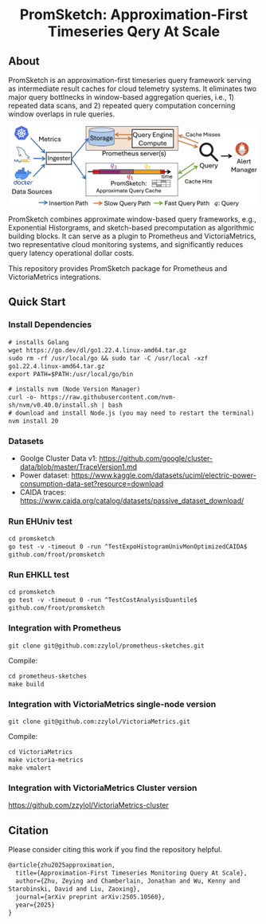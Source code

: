 <h1 align="center">PromSketch: Approximation-First Timeseries Qery At Scale</h1>


## About

PromSketch is an approximation-first timeseries query framework serving as intermediate result caches for cloud telemetry systems. It eliminates two major query bottlnecks in window-based aggregation queries, i.e., 1) repeated data scans, and 2) repeated query computation concerning window overlaps in rule queries. 

<p align="center"> <img src="./doc/images/prometheus_diagram.png" alt="" width="600"> </p>

PromSketch combines approximate window-based query frameworks, e.g., Exponential Historgrams, and sketch-based precomputation as algorithmic building blocks. It can serve as a plugin to Prometheus and VictoriaMetrics, two representative cloud monitoring systems, and significantly reduces query latency operational dollar costs.


This repository provides PromSketch package for Prometheus and VictoriaMetrics integrations.

## Quick Start
### Install Dependencies
```
# installs Golang
wget https://go.dev/dl/go1.22.4.linux-amd64.tar.gz
sudo rm -rf /usr/local/go && sudo tar -C /usr/local -xzf go1.22.4.linux-amd64.tar.gz
export PATH=$PATH:/usr/local/go/bin
```

```
# installs nvm (Node Version Manager)
curl -o- https://raw.githubusercontent.com/nvm-sh/nvm/v0.40.0/install.sh | bash
# download and install Node.js (you may need to restart the terminal)
nvm install 20
```

### Datasets
* Goolge Cluster Data v1: https://github.com/google/cluster-data/blob/master/TraceVersion1.md
* Power dataset: https://www.kaggle.com/datasets/uciml/electric-power-consumption-data-set?resource=download
* CAIDA traces: https://www.caida.org/catalog/datasets/passive_dataset_download/

### Run EHUniv test
```
cd promsketch
go test -v -timeout 0 -run ^TestExpoHistogramUnivMonOptimizedCAIDA$ github.com/froot/promsketch
```

### Run EHKLL test
```
cd promsketch
go test -v -timeout 0 -run ^TestCostAnalysisQuantile$ github.com/froot/promsketch
```

### Integration with Prometheus

```
git clone git@github.com:zzylol/prometheus-sketches.git
```
Compile:
```
cd prometheus-sketches
make build
```

### Integration with VictoriaMetrics single-node version

```
git clone git@github.com:zzylol/VictoriaMetrics.git
```
Compile:
```
cd VictoriaMetrics
make victoria-metrics
make vmalert
```

### Integration with VictoriaMetrics Cluster version
https://github.com/zzylol/VictoriaMetrics-cluster

## Citation
Please consider citing this work if you find the repository helpful.
```
@article{zhu2025approximation,
  title={Approximation-First Timeseries Monitoring Query At Scale},
  author={Zhu, Zeying and Chamberlain, Jonathan and Wu, Kenny and Starobinski, David and Liu, Zaoxing},
  journal={arXiv preprint arXiv:2505.10560},
  year={2025}
}
```
